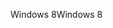 <span data-ttu-id="f9612-101">Windows 8</span><span class="sxs-lookup"><span data-stu-id="f9612-101">Windows 8</span></span>